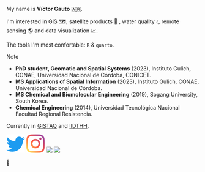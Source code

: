 My name is <b>Víctor Gauto</b> 🇦🇷.

I'm interested in GIS :world_map:, satellite products :satellite:	, water quality :droplet:, remote sensing :earth_americas: and data visualization :chart_with_upwards_trend:.

The tools I'm most confortable: `R` & `quarto`.

> [!NOTE]
> + **PhD student, Geomatic and Spatial Systems** (2023),
    Instituto Gulich, CONAE, Universidad Nacional de Córdoba, CONICET.
> + **MS Applications of Spatial Information** (2023), Instituto Gulich, CONAE, Universidad Nacional de Córdoba.
> + **MS Chemical and Biomolecular Engineering** (2019), Sogang University, South Korea.
> + **Chemical Engineering** (2014), Universidad Tecnológica Nacional Facultad Regional Resistencia.

Currently in [GISTAQ](https://www.facebook.com/GISTAQ) and [IIDTHH](https://iidthh.conicet.gov.ar/).

[<img src='https://raw.githubusercontent.com/CLorant/readme-social-icons/refs/heads/main/medium/colored/twitter.svg'/>](https://twitter.com/vhgauto)
[<img src='https://raw.githubusercontent.com/CLorant/readme-social-icons/refs/heads/main/medium/colored/instagram.svg'/>](https://www.instagram.com/vhgauto/)
[<img src='https://joinmastodon.org/logos/logo-purple.svg' width=24 />](https://mastodon.social/@vhgauto)
[<img src='https://orcid.org/assets/vectors/orcid.logo.icon.svg' width=24 />](https://orcid.org/0000-0001-9960-8558)

:compass:

